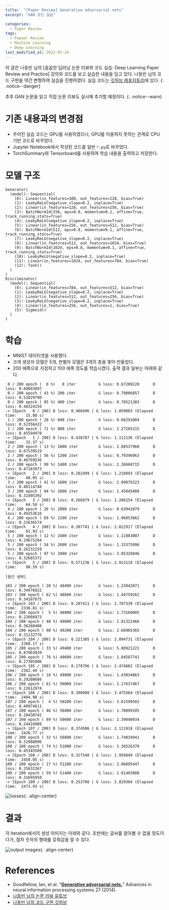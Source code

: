 ```yaml
---
title:  "[Paper Review] Generative adversarial nets"
excerpt: "GAN 코드 실습"

categories:
  - Paper Review
tags:
  - Papaer Review
  - Machine Learning
  - Deep Learning
last_modified_at: 2022-07-24
---
```


이 글은 나동빈 님의 [꼼꼼한 딥러닝 논문 리뷰와 코드 실습: Deep Learning Paper Review and Practice] 강의와 코드를 보고 실습한 내용을 담고 있다. 나동빈 님의 코드 구현을 약간 변형하여 실습을 진행하였다. 실습 코드는 [깃허브 레포지토리](https://github.com/winterbloooom/deeplearning-study/tree/main/GAN_pytorch)에 있다.
{: .notice--danger}

추후 GAN 논문을 읽고 직접 논문 리뷰도 실시해 추가할 예정이다.
{: .notice--warn}

# 기존 내용과의 변경점
* 주어진 실습 코드는 GPU를 사용하였으나, GPU를 이용하지 못하는 관계로 CPU 기반 코드로 바꾸었다.
* Jupyter Notebook에서 작성된 코드를 일반 `*.py`로 바꾸었다.
* TorchSummary와 Tensorboard를 사용하여 학습 내용을 출력하고 저장한다.

# 모델 구조
```
Generator(
  (model): Sequential(
    (0): Linear(in_features=100, out_features=128, bias=True)
    (1): LeakyReLU(negative_slope=0.2, inplace=True)
    (2): Linear(in_features=128, out_features=256, bias=True)
    (3): BatchNorm1d(256, eps=0.8, momentum=0.1, affine=True, track_running_stats=True)
    (4): LeakyReLU(negative_slope=0.2, inplace=True)
    (5): Linear(in_features=256, out_features=512, bias=True)
    (6): BatchNorm1d(512, eps=0.8, momentum=0.1, affine=True, track_running_stats=True)
    (7): LeakyReLU(negative_slope=0.2, inplace=True)
    (8): Linear(in_features=512, out_features=1024, bias=True)
    (9): BatchNorm1d(1024, eps=0.8, momentum=0.1, affine=True, track_running_stats=True)
    (10): LeakyReLU(negative_slope=0.2, inplace=True)
    (11): Linear(in_features=1024, out_features=784, bias=True)
    (12): Tanh()
  )
)
Discriminator(
  (model): Sequential(
    (0): Linear(in_features=784, out_features=512, bias=True)
    (1): LeakyReLU(negative_slope=0.2, inplace=True)
    (2): Linear(in_features=512, out_features=256, bias=True)
    (3): LeakyReLU(negative_slope=0.2, inplace=True)
    (4): Linear(in_features=256, out_features=1, bias=True)
    (5): Sigmoid()
  )
)
```

# 학습
* MNIST 데이터셋을 사용했다.
* 크게 생성자 모델은 5개, 판별자 모델은 3개의 층을 쌓아 만들었다.
* 200 에폭으로 지정하고 100 에폭 정도를 학습시켰다. 출력 결과 일부는 아래와 같다.
```
 0 / 200 epoch (  0 %)   0 iter          G loss: 0.67209220      D loss: 0.68603897
 0 / 200 epoch ( 43 %) 200 iter          G loss: 0.79006857      D loss: 0.52829790
 0 / 200 epoch ( 85 %) 400 iter          G loss: 0.78521383      D loss: 0.48324159
-> [Epoch   0 / 200] D loss: 0.488496 | G loss: 1.059803 (Elapsed time:    15.80 s)
 1 / 200 epoch ( 28 %) 600 iter          G loss: 0.66291004      D loss: 0.52356422
 1 / 200 epoch ( 71 %) 800 iter          G loss: 2.27265215      D loss: 0.45594978
-> [Epoch   1 / 200] D loss: 0.436787 | G loss: 1.112136 (Elapsed time:    32.37 s)
 2 / 200 epoch ( 13 %) 1000 iter         G loss: 2.08537960      D loss: 0.67539519
 2 / 200 epoch ( 56 %) 1200 iter         G loss: 0.79396963      D loss: 0.46769536
 2 / 200 epoch ( 99 %) 1400 iter         G loss: 2.26668715      D loss: 0.47183973
-> [Epoch   2 / 200] D loss: 0.282499 | G loss: 1.210893 (Elapsed time:    48.05 s)
 3 / 200 epoch ( 41 %) 1600 iter         G loss: 2.09876323      D loss: 0.40114748
 3 / 200 epoch ( 84 %) 1800 iter         G loss: 1.45045888      D loss: 0.31495392
-> [Epoch   3 / 200] D loss: 0.266879 | G loss: 1.206154 (Elapsed time:    64.50 s)
 4 / 200 epoch ( 26 %) 2000 iter         G loss: 0.63941079      D loss: 0.49253616
 4 / 200 epoch ( 69 %) 2200 iter         G loss: 1.96853662      D loss: 0.21636574
-> [Epoch   4 / 200] D loss: 0.307741 | G loss: 2.022917 (Elapsed time:    81.93 s)
 5 / 200 epoch ( 12 %) 2400 iter         G loss: 1.11803007      D loss: 0.29675204
 5 / 200 epoch ( 54 %) 2600 iter         G loss: 1.15375996      D loss: 0.26232159
 5 / 200 epoch ( 97 %) 2800 iter         G loss: 3.05328846      D loss: 0.32685372
-> [Epoch   5 / 200] D loss: 0.571236 | G loss: 2.913118 (Elapsed time:    98.59 s)

[중간 생략]

103 / 200 epoch ( 20 %) 48400 iter       G loss: 1.23042071      D loss: 0.34976822
103 / 200 epoch ( 62 %) 48600 iter       G loss: 1.44759262      D loss: 0.34187675
-> [Epoch 103 / 200] D loss: 0.287411 | G loss: 2.787339 (Elapsed time:  2336.81 s)
104 / 200 epoch (  5 %) 48800 iter       G loss: 1.73160005      D loss: 0.22666973
104 / 200 epoch ( 48 %) 49000 iter       G loss: 1.81321466      D loss: 0.36260408
104 / 200 epoch ( 90 %) 49200 iter       G loss: 2.66965365      D loss: 0.31132776
-> [Epoch 104 / 200] D loss: 0.221305 | G loss: 2.094731 (Elapsed time:  2360.17 s)
105 / 200 epoch ( 33 %) 49400 iter       G loss: 5.80921221      D loss: 0.87963939
105 / 200 epoch ( 76 %) 49600 iter       G loss: 1.84587741      D loss: 0.27305806
-> [Epoch 105 / 200] D loss: 0.278796 | G loss: 2.474602 (Elapsed time:  2382.44 s)
106 / 200 epoch ( 18 %) 49800 iter       G loss: 1.43034863      D loss: 0.29280686
106 / 200 epoch ( 61 %) 50000 iter       G loss: 2.17637467      D loss: 0.22612974
-> [Epoch 106 / 200] D loss: 0.390988 | G loss: 3.475564 (Elapsed time:  2404.98 s)
107 / 200 epoch (  4 %) 50200 iter       G loss: 3.01599503      D loss: 0.40974611
107 / 200 epoch ( 46 %) 50400 iter       G loss: 1.70899105      D loss: 0.28430742
107 / 200 epoch ( 89 %) 50600 iter       G loss: 2.39048934      D loss: 0.24424908
-> [Epoch 107 / 200] D loss: 0.374506 | G loss: 2.111918 (Elapsed time:  2426.77 s)
108 / 200 epoch ( 32 %) 50800 iter       G loss: 1.74034941      D loss: 0.31988096
108 / 200 epoch ( 74 %) 51000 iter       G loss: 3.36526370      D loss: 0.45345509
-> [Epoch 108 / 200] D loss: 0.327548 | G loss: 1.956849 (Elapsed time:  2450.05 s)
109 / 200 epoch ( 17 %) 51200 iter       G loss: 2.06895447      D loss: 0.25632367
109 / 200 epoch ( 59 %) 51400 iter       G loss: 2.01403880      D loss: 0.31695950
-> [Epoch 109 / 200] D loss: 0.253708 | G loss: 2.829304 (Elapsed time:  2473.93 s)
```

![losses](https://winterbloooom.github.io/assets/images/paper_review/2022-07-29-01.png){: .align-center}

# 결과
각 iteration에서의 생성 이미지는 아래와 같다. 초반에는 글씨를 알아볼 수 없을 정도이다가, 점차 숫자의 형태를 갖춰감을 알 수 있다.

![output images](https://winterbloooom.github.io/assets/images/paper_review/2022-07-20-02.jpg){: .align-center}

# References
* Goodfellow, Ian, et al. "**[Generative adversarial nets.](https://proceedings.neurips.cc/paper/2014/hash/5ca3e9b122f61f8f06494c97b1afccf3-Abstract.html)**" Advances in neural information processing systems 27 (2014).
* [나동빈 님의 논문 리뷰 유튜브](https://www.youtube.com/watch?v=AVvlDmhHgC4)
* [나동빈 님의 코드 구현 깃허브](https://github.com/ndb796/Deep-Learning-Paper-Review-and-Practice/blob/master/code_practices/GAN_for_MNIST_Tutorial.ipynb)
